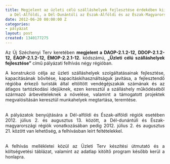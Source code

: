 ```yaml
---
title: Megjelent az üzleti célú szálláshelyek fejlesztése érdekében kiírt felhívás
  a Dél-Alföldi, a Dél-Dunántúli az Észak-Alföldi és az Észak-Magyarországi régiókban
date: 2012-06-20 00:00:00 Z
categories:
- pályázat
layout: post
created: 1340177275
---
```


<p style="text-align: justify;">Az Új Széchenyi Terv keretében <strong>megjelent a DAOP-2.1.2-12, DDOP-2.1.2-12, ÉAOP-2.1.2-12, ÉMOP-2.2.1-12.</strong> kódszámú, <strong>„Üzleti célú szálláshelyek fejlesztése”</strong> című pályázati felhívás négy régióban. </p><p style="text-align: justify;">A konstrukció célja az üzleti szálláshelyek szolgáltatásainak fejlesztése, kapacitásának bővítése, kapacitáskihasználtságuk javítása, a fejlesztendő régióba érkező turisták által eltöltött vendégéjszakák számának és az átlagos tartózkodási idejüknek, ezen keresztül a szálláshely működéséből származó árbevételeknek a növelése, valamint a támogatott projektek megvalósításán keresztül munkahelyek megtartása, teremtése.</p><p style="text-align: justify;"><br>A pályázatok benyújtására a Dél-alföldi és Észak-alföldi régiók esetében 2012. július 2. és augusztus 13. között, a Dél-dunántúli és Észak-magyarországi régiók vonatkozásában pedig 2012. július 2. és augusztus 21. között van lehetőség, a felhívásban leírt feltételekkel.</p><p style="text-align: justify;"><br>A felhívás mellékletei közül az Üzleti Terv készítési útmutató és a költségvetési táblázat, valamint az adatlap kitöltő program később kerül a honlapra.</p>
